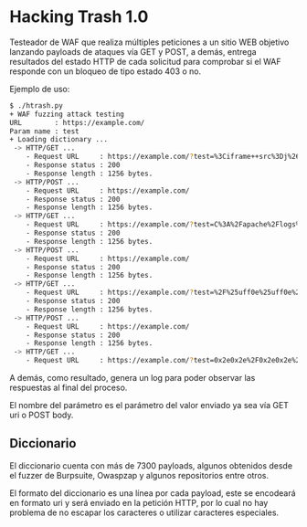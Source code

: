 # Hacking Trash 1.0

Testeador de WAF que realiza múltiples peticiones a un sitio WEB objetivo
lanzando payloads de ataques vía GET y POST, a demás, entrega resultados del
estado HTTP de cada solicitud para comprobar si el WAF responde con un bloqueo
de tipo estado 403 o no.

Ejemplo de uso:

```bash
$ ./htrash.py 
+ WAF fuzzing attack testing
URL        : https://example.com/
Param name : test
+ Loading dictionary ...
 -> HTTP/GET ...
    - Request URL     : https://example.com/?test=%3Ciframe++src%3Dj%26Tab%3B...
    - Response status : 200
    - Response length : 1256 bytes.
 -> HTTP/POST ...
    - Request URL     : https://example.com/
    - Response status : 200
    - Response length : 1256 bytes.
 -> HTTP/GET ...
    - Request URL     : https://example.com/?test=C%3A%2Fapache%2Flogs%2Ferro...
    - Response status : 200
    - Response length : 1256 bytes.
 -> HTTP/POST ...
    - Request URL     : https://example.com/
    - Response status : 200
    - Response length : 1256 bytes.
 -> HTTP/GET ...
    - Request URL     : https://example.com/?test=%2F%25uff0e%25uff0e%2F%25uf...
    - Response status : 200
    - Response length : 1256 bytes.
 -> HTTP/POST ...
    - Request URL     : https://example.com/
    - Response status : 200
    - Response length : 1256 bytes.
 -> HTTP/GET ...
    - Request URL     : https://example.com/?test=0x2e0x2e%2F0x2e0x2e%2F0x2e0...
```

A demás, como resultado, genera un log para poder observar las respuestas al
final del proceso.

El nombre del parámetro es el parámetro del valor enviado ya sea vía GET uri
o POST body.


## Diccionario

El diccionario cuenta con más de 7300 payloads, algunos obtenidos desde el
fuzzer de Burpsuite, Owaspzap y algunos repositorios entre otros.

El formato del diccionario es una línea por cada payload, este se encodeará en
formato uri y será enviado en la petición HTTP, por lo cual no hay problema de
no escapar los caracteres o utilizar caracteres especiales.